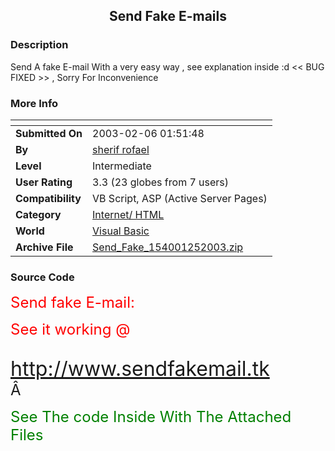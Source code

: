 ﻿<div align="center">

## Send Fake E\-mails


</div>

### Description

Send A fake E-mail With a very easy way , see explanation inside :d << BUG FIXED >> , Sorry For Inconvenience
 
### More Info
 


<span>             |<span>
---                |---
**Submitted On**   |2003-02-06 01:51:48
**By**             |[sherif  rofael](https://github.com/Planet-Source-Code/PSCIndex/blob/master/ByAuthor/sherif-rofael.md)
**Level**          |Intermediate
**User Rating**    |3.3 (23 globes from 7 users)
**Compatibility**  |VB Script, ASP \(Active Server Pages\) 
**Category**       |[Internet/ HTML](https://github.com/Planet-Source-Code/PSCIndex/blob/master/ByCategory/internet-html__1-34.md)
**World**          |[Visual Basic](https://github.com/Planet-Source-Code/PSCIndex/blob/master/ByWorld/visual-basic.md)
**Archive File**   |[Send\_Fake\_154001252003\.zip](https://github.com/Planet-Source-Code/sherif-rofael-send-fake-e-mails__1-42985/archive/master.zip)





### Source Code

<html>
<head>
<meta http-equiv="Content-Language" content="en-us">
<meta name="GENERATOR" content="Microsoft FrontPage 5.0">
<meta name="ProgId" content="FrontPage.Editor.Document">
<meta http-equiv="Content-Type" content="text/html; charset=windows-1252">
<title>New Page 1</title>
</head>
<body>
<p><font size="5" color="#FF0000">Send fake E-mail:</font></p>
<p><font size="5"><font color="#FF0000">See it working @ </font><br>
<br>
</font><font size="6"><a href="http://www.sendfakemail.tk">
http://www.sendfakemail.tk</a></font><font size="5"><br>
Â </font></p>
<p><font size="5" color="#008000">See The code Inside With The Attached Files</font></p>
</body>
</html>


